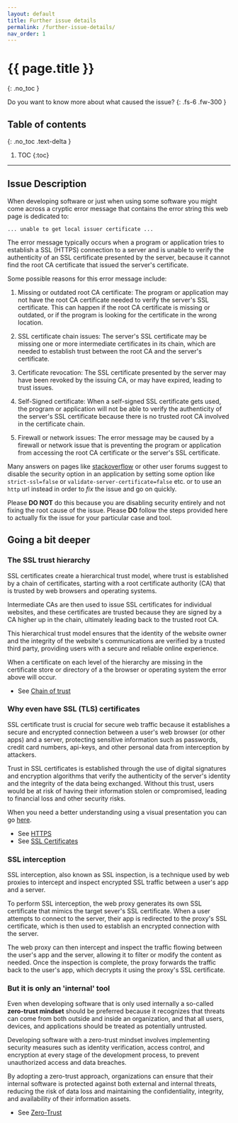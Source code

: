 ```yaml
---
layout: default
title: Further issue details
permalink: /further-issue-details/
nav_order: 1
---
```


# {{ page.title }}
{: .no_toc }

Do you want to know more about what caused the issue?
{: .fs-6 .fw-300 }

## Table of contents
{: .no_toc .text-delta }

1. TOC
{:toc}

---

## Issue Description

When developing software or just when using some software you might come across a cryptic error message that contains the error string this web page is dedicated to:

```text
... unable to get local issuer certificate ...
```

The error message typically occurs when a program or application tries to establish a SSL (HTTPS) connection to a server and is unable to verify the authenticity of an SSL certificate presented by the server, because it cannot find the root CA certificate that issued the server's certificate.

Some possible reasons for this error message include:

1. Missing or outdated root CA certificate: The program or application may not have the root CA certificate needed to verify the server's SSL certificate. This can happen if the root CA certificate is missing or outdated, or if the program is looking for the certificate in the wrong location.

2. SSL certificate chain issues: The server's SSL certificate may be missing one or more intermediate certificates in its chain, which are needed to establish trust between the root CA and the server's certificate.

3. Certificate revocation: The SSL certificate presented by the server may have been revoked by the issuing CA, or may have expired, leading to trust issues.

4. Self-Signed certificate: When a self-signed SSL certificate gets used, the program or application will not be able to verify the authenticity of the server's SSL certificate because there is no trusted root CA involved in the certificate chain.

5. Firewall or network issues: The error message may be caused by a firewall or network issue that is preventing the program or application from accessing the root CA certificate or the server's SSL certificate.

Many answers on pages like [stackoverflow](https://stackoverflow.com) or other user forums suggest to disable the security option in an application by setting some option like `strict-ssl=false` or `validate-server-certificate=false` etc. or to use an `http` url instead in order to *fix* the issue and go on quickly.

Please **DO NOT** do this because you are disabling security entirely and not fixing the root cause of the issue. Please **DO** follow the steps provided here to actually fix the issue for your particular case and tool.

## Going a bit deeper

### The SSL trust hierarchy

SSL certificates create a hierarchical trust model, where trust is established by a chain of certificates, starting with a root certificate authority (CA) that is trusted by web browsers and operating systems.

Intermediate CAs are then used to issue SSL certificates for individual websites, and these certificates are trusted because they are signed by a CA higher up in the chain, ultimately leading back to the trusted root CA.

This hierarchical trust model ensures that the identity of the website owner and the integrity of the website's communications are verified by a trusted third party, providing users with a secure and reliable online experience.

When a certificate on each level of the hierarchy are missing in the certificate store or directory of a the browser or operating system the error above will occur.

- See [Chain of trust](https://en.wikipedia.org/wiki/Chain_of_trust)

### Why even have SSL (TLS) certificates

SSL certificate trust is crucial for secure web traffic because it establishes a secure and encrypted connection between a user's web browser (or other apps) and a server, protecting sensitive information such as passwords, credit card numbers, api-keys, and other personal data from interception by attackers.

Trust in SSL certificates is established through the use of digital signatures and encryption algorithms that verify the authenticity of the server's identity and the integrity of the data being exchanged. Without this trust, users would be at risk of having their information stolen or compromised, leading to financial loss and other security risks.

When you need a better understanding using a visual presentation you can go [here](https://howhttps.works/).

- See [HTTPS](https://en.wikipedia.org/wiki/HTTPS)
- See [SSL Certificates](https://en.wikipedia.org/wiki/Public_key_certificate)

### SSL interception

SSL interception, also known as SSL inspection, is a technique used by web proxies to intercept and inspect encrypted SSL traffic between a user's app and a server.

To perform SSL interception, the web proxy generates its own SSL certificate that mimics the target sever's SSL certificate. When a user attempts to connect to the server, their app is redirected to the proxy's SSL certificate, which is then used to establish an encrypted connection with the server.

The web proxy can then intercept and inspect the traffic flowing between the user's app and the server, allowing it to filter or modify the content as needed. Once the inspection is complete, the proxy forwards the traffic back to the user's app, which decrypts it using the proxy's SSL certificate.

### But it is only an 'internal' tool

Even when developing software that is only used internally a so-called **zero-trust mindset** should be preferred because it recognizes that threats can come from both outside and inside an organization, and that all users, devices, and applications should be treated as potentially untrusted.

Developing software with a zero-trust mindset involves implementing security measures such as identity verification, access control, and encryption at every stage of the development process, to prevent unauthorized access and data breaches.

By adopting a zero-trust approach, organizations can ensure that their internal software is protected against both external and internal threats, reducing the risk of data loss and maintaining the confidentiality, integrity, and availability of their information assets.

- See [Zero-Trust](https://en.wikipedia.org/wiki/Zero_trust_security_model)
